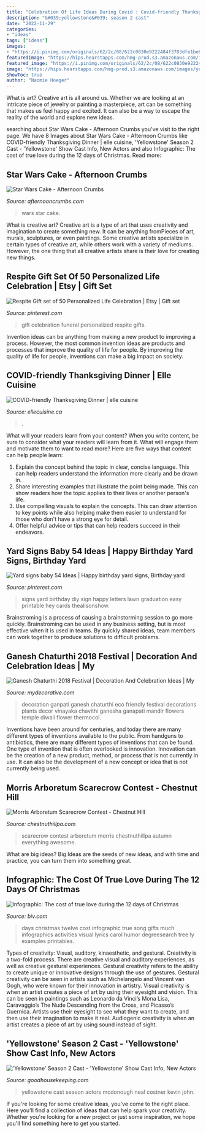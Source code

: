 ```yaml
---
title: "Celebration Of Life Ideas During Covid : Covid-friendly Thanksgiving Dinner"
description: "&#039;yellowstone&#039; season 2 cast"
date: "2022-11-29"
categories:
- "ideas"
tags: ["ideas"]
images:
- "https://i.pinimg.com/originals/62/2c/08/622c0830e9222484f3783dfe1be666d8.jpg"
featuredImage: "https://hips.hearstapps.com/hmg-prod.s3.amazonaws.com/images/yellowstone-season-2-cast-john-dutton-sr-1567008293.jpg?crop=1.00xw:0.754xh;0,0.0610xh&amp;resize=1200:*"
featured_image: "https://i.pinimg.com/originals/62/2c/08/622c0830e9222484f3783dfe1be666d8.jpg"
image: "https://hips.hearstapps.com/hmg-prod.s3.amazonaws.com/images/yellowstone-season-2-cast-john-dutton-sr-1567008293.jpg?crop=1.00xw:0.754xh;0,0.0610xh&amp;resize=1200:*"
ShowToc: true
author: "Naomie Hoeger"
---
```



What is art?
Creative art is all around us. Whether we are looking at an intricate piece of jewelry or painting a masterpiece, art can be something that makes us feel happy and excited. It can also be a way to escape the reality of the world and explore new ideas.

	

		
searching about Star Wars Cake - Afternoon Crumbs you've visit to the right page. We have 8 Images about Star Wars Cake - Afternoon Crumbs like COVID-friendly Thanksgiving Dinner | elle cuisine, &#039;Yellowstone&#039; Season 2 Cast - &#039;Yellowstone&#039; Show Cast Info, New Actors and also Infographic: The cost of true love during the 12 days of Christmas. Read more:
		
    
## Star Wars Cake - Afternoon Crumbs

<img loading=lazy src="http://afternooncrumbs.com/wp-content/uploads/2016/02/StarWars_08.jpg" onerror="this.onerror=null;this.src='https://tse3.mm.bing.net/th?id=OIP.nCpzBN3HemW_xYyXqHuQMgHaLH&amp;pid=15.1';" alt="Star Wars Cake - Afternoon Crumbs">

_Source: afternooncrumbs.com_

>wars star cake. 

	

What is creative art?
Creative art is a type of art that uses creativity and imagination to create something new. It can be anything fromPieces of art, murals, sculptures, or even paintings. Some creative artists specialize in certain types of creative art, while others work with a variety of mediums. However, the one thing that all creative artists share is their love for creating new things.

    
## Respite Gift Set Of 50 Personalized Life Celebration | Etsy | Gift Set

<img loading=lazy src="https://i.pinimg.com/736x/10/52/54/105254d779cca24e74e83a49ef94202f.jpg" onerror="this.onerror=null;this.src='https://tse3.mm.bing.net/th?id=OIP.ZOmhz2HWEXgTRUYy6wzJrQHaJ4&amp;pid=15.1';" alt="Respite Gift set of 50 Personalized Life Celebration | Etsy | Gift set">

_Source: pinterest.com_

>gift celebration funeral personalized respite gifts. 

	

Invention ideas can be anything from making a new product to improving a process. However, the most common invention ideas are products and processes that improve the quality of life for people. By improving the quality of life for people, inventions can make a big impact on society.

    
## COVID-friendly Thanksgiving Dinner | Elle Cuisine

<img loading=lazy src="https://www.ellecuisine.ca/wp-content/uploads/2021/01/RoseGold59of101.jpg" onerror="this.onerror=null;this.src='https://tse2.mm.bing.net/th?id=OIP.6NVt4nxx4k2KX4UOBMJTzgHaLH&amp;pid=15.1';" alt="COVID-friendly Thanksgiving Dinner | elle cuisine">

_Source: ellecuisine.ca_

>. 

	

What will your readers learn from your content?
When you write content, be sure to consider what your readers will learn from it. What will engage them and motivate them to want to read more? Here are five ways that content can help people learn: 
1. Explain the concept behind the topic in clear, concise language. This can help readers understand the information more clearly and be drawn in.
2. Share interesting examples that illustrate the point being made. This can show readers how the topic applies to their lives or another person's life. 
3. Use compelling visuals to explain the concepts. This can draw attention to key points while also helping make them easier to understand for those who don't have a strong eye for detail. 
4. Offer helpful advice or tips that can help readers succeed in their endeavors.

    
## Yard Signs Baby 54 Ideas | Happy Birthday Yard Signs, Birthday Yard

<img loading=lazy src="https://i.pinimg.com/originals/62/2c/08/622c0830e9222484f3783dfe1be666d8.jpg" onerror="this.onerror=null;this.src='https://tse3.mm.bing.net/th?id=OIP.iovVo2itIYF7SWB7R2LOEAAAAA&amp;pid=15.1';" alt="Yard signs baby 54 Ideas | Happy birthday yard signs, Birthday yard">

_Source: pinterest.com_

>signs yard birthday diy sign happy letters lawn graduation easy printable hey cards thealisonshow. 

	

Brainstroming is a process of causing a brainstorming session to go more quickly. Brainstroming can be used in any business setting, but is most effective when it is used in teams. By quickly shared ideas, team members can work together to produce solutions to difficult problems.

    
## Ganesh Chaturthi 2018 Festival | Decoration And Celebration Ideas | My

<img loading=lazy src="https://mydecorative.com/wp-content/uploads/2018/08/eco-friendly-ganpati-decoration.jpg" onerror="this.onerror=null;this.src='https://tse4.mm.bing.net/th?id=OIP.HMH2c5rJTbsp9bjXAvh08AHaF9&amp;pid=15.1';" alt="Ganesh Chaturthi 2018 Festival | Decoration And Celebration Ideas | My">

_Source: mydecorative.com_

>decoration ganpati ganesh chaturthi eco friendly festival decorations plants decor vinayaka chavithi ganesha ganapati mandir flowers temple diwali flower thermocol. 

	

Inventions have been around for centuries, and today there are many different types of inventions available to the public. From handguns to antibiotics, there are many different types of inventions that can be found. One type of invention that is often overlooked is innovation. Innovation can be the creation of a new product, method, or process that is not currently in use. It can also be the development of a new concept or idea that is not currently being used.

    
## Morris Arboretum Scarecrow Contest - Chestnut Hill

<img loading=lazy src="http://chestnuthillpa.com/wp-content/uploads/Everything-is-Awesome-in-Autumn-768x1024.jpg" onerror="this.onerror=null;this.src='https://tse1.mm.bing.net/th?id=OIP.lUWRvXcbcd1UJrScgdRLawHaJ4&amp;pid=15.1';" alt="Morris Arboretum Scarecrow Contest - Chestnut Hill">

_Source: chestnuthillpa.com_

>scarecrow contest arboretum morris chestnuthillpa autumn everything awesome. 

	

What are big ideas?
Big Ideas are the seeds of new ideas, and with time and practice, you can turn them into something great.

    
## Infographic: The Cost Of True Love During The 12 Days Of Christmas

<img loading=lazy src="https://biv.com/sites/default/files/2017-12/12_days_of_christmas.jpg" onerror="this.onerror=null;this.src='https://tse2.mm.bing.net/th?id=OIP.vsPO44bcS6b489xA4JJXMgHaNl&amp;pid=15.1';" alt="Infographic: The cost of true love during the 12 days of Christmas">

_Source: biv.com_

>days christmas twelve cost infographic true song gifts much infographics activities visual lyrics carol humor degreesearch tree ly examples printables. 

	

Types of creativity: Visual, auditory, kinaesthetic, and gestural.
Creativity is a two-fold process. There are creative visual and auditory experiences, as well as creative gestural experiences. Gestural creativity refers to the ability to create unique or innovative designs through the use of gestures. Gestural creativity can be seen in artists such as Michelangelo and Vincent van Gogh, who were known for their innovation in artistry. Visual creativity is when an artist creates a piece of art by using their eyesight and vision. This can be seen in paintings such as Leonardo da Vinci’s Mona Lisa, Caravaggio’s The Nude Descending from the Cross, and Picasso’s Guernica. Artists use their eyesight to see what they want to create, and then use their imagination to make it real. Audiogenic creativity is when an artist creates a piece of art by using sound instead of sight.

    
## &#039;Yellowstone&#039; Season 2 Cast - &#039;Yellowstone&#039; Show Cast Info, New Actors

<img loading=lazy src="https://hips.hearstapps.com/hmg-prod.s3.amazonaws.com/images/yellowstone-season-2-cast-john-dutton-sr-1567008293.jpg?crop=1.00xw:0.754xh;0,0.0610xh&amp;resize=1200:*" onerror="this.onerror=null;this.src='https://tse1.mm.bing.net/th?id=OIP.eCeGOu6saWnXBJ704wwayAHaDu&amp;pid=15.1';" alt="&#039;Yellowstone&#039; Season 2 Cast - &#039;Yellowstone&#039; Show Cast Info, New Actors">

_Source: goodhousekeeping.com_

>yellowstone cast season actors mcdonough neal costner kevin john. 

	

If you're looking for some creative ideas, you've come to the right place. Here you'll find a collection of ideas that can help spark your creativity. Whether you're looking for a new project or just some inspiration, we hope you'll find something here to get you started.


